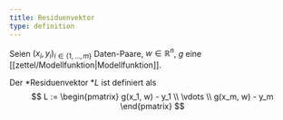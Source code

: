 ```yaml
---
title: Residuenvektor
type: definition
---
```


Seien $(x_i, y_i)_{i \in \{ 1, \dots, m \}}$ Daten-Paare, $w \in \mathbb{R}^n$, $g$ eine [[zettel/Modellfunktion|Modellfunktion]].

Der *Residuenvektor *$L$ ist definiert als
$$
	L := \begin{pmatrix} g(x_1, w) - y_1 \\ \vdots \\ g(x_m, w) - y_m \end{pmatrix}
$$